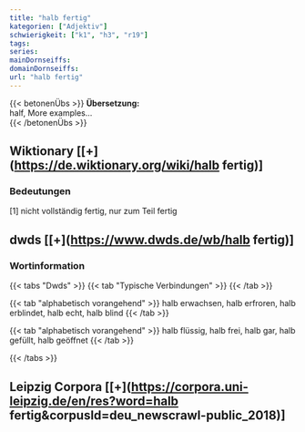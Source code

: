 ```yaml
---
title: "halb fertig"
kategorien: ["Adjektiv"]
schwierigkeit: ["k1", "h3", "r19"]
tags:
series:
mainDornseiffs:
domainDornseiffs:
url: "halb fertig"
---
```


{{< betonenÜbs >}}
**Übersetzung:**  
half, More examples...  
{{< /betonenÜbs >}}

## Wiktionary [[+](https://de.wiktionary.org/wiki/halb fertig)]

### Bedeutungen
[1] nicht vollständig fertig, nur zum Teil fertig  



## dwds [[+](https://www.dwds.de/wb/halb fertig)]

### Wortinformation
{{< tabs "Dwds" >}}
{{< tab "Typische Verbindungen" >}}
{{< /tab >}}

{{< tab "alphabetisch vorangehend" >}}
halb erwachsen, halb erfroren, halb erblindet, halb echt, halb blind
{{< /tab >}}

{{< tab "alphabetisch vorangehend" >}}
halb flüssig, halb frei, halb gar, halb gefüllt, halb geöffnet
{{< /tab >}}

{{< /tabs >}}

## Leipzig Corpora [[+](https://corpora.uni-leipzig.de/en/res?word=halb fertig&corpusId=deu_newscrawl-public_2018)]


